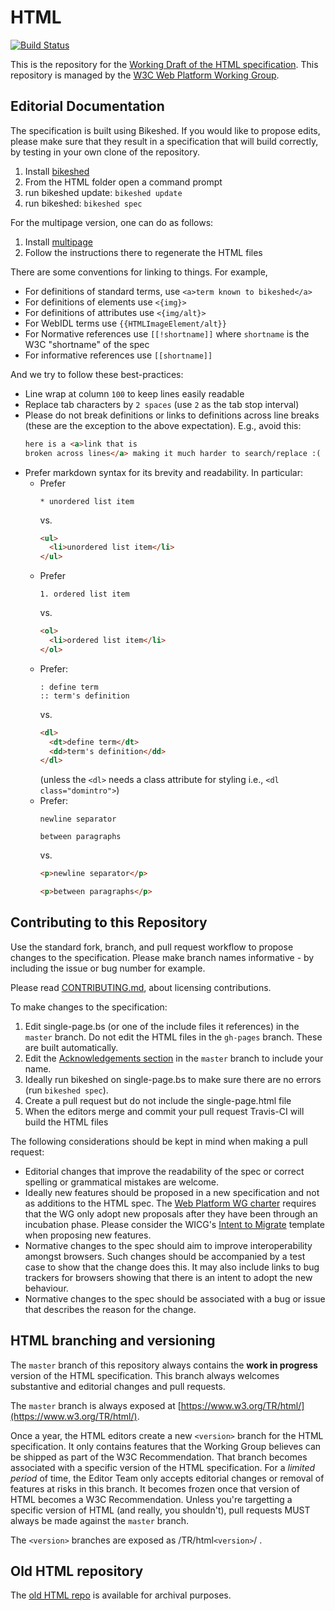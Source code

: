 # HTML

[![Build Status](https://travis-ci.org/w3c/html.svg?branch=master)](https://travis-ci.org/w3c/html)

This is the repository for the [Working Draft of the HTML specification](https://w3c.github.io/html/). This repository is managed by the [W3C Web Platform Working Group](https://www.w3.org/WebPlatform/WG/).

## Editorial Documentation

The specification is built using Bikeshed. If you would like to propose edits, please make sure that they result in a specification that will build correctly, by testing in your own clone of the repository.

1. Install [bikeshed](https://github.com/tabatkins/bikeshed)
2. From the HTML folder open a command prompt
3. run bikeshed update: `bikeshed update`
4. run bikeshed: `bikeshed spec`

For the multipage version, one can do as follows:

1. Install [multipage](https://github.com/adrianba/multipage)
2. Follow the instructions there to regenerate the HTML files

There are some conventions for linking to things. For example, 
* For definitions of standard terms, use `<a>term known to bikeshed</a>`
* For definitions of elements use `<{img}>`
* For definitions of attributes use `<{img/alt}>`
* For WebIDL terms use `{{HTMLImageElement/alt}}`
* For Normative references use `[[!shortname]]` where `shortname` is the W3C "shortname" of the spec
* For informative references use `[[shortname]]`

And we try to follow these best-practices:
* Line wrap at column `100` to keep lines easily readable
* Replace tab characters by `2 spaces` (use `2` as the tab stop interval)
* Please do not break definitions or links to definitions across line breaks (these are the exception to the above expectation). E.g., avoid this:
   ```html
   here is a <a>link that is
   broken across lines</a> making it much harder to search/replace :(
   ```
* Prefer markdown syntax for its brevity and readability. In particular:
   * Prefer 
      ```
      * unordered list item
      ``` 
      vs. 
      ```html
      <ul>
        <li>unordered list item</li>
      </ul>
      ```
   * Prefer 
      ```
      1. ordered list item
      ``` 
      vs. 
      ```html
      <ol>
        <li>ordered list item</li>
      </ol>
      ```
   * Prefer:
      ```
      : define term
      :: term's definition
      ```
      vs. 
      ```html
      <dl>
        <dt>define term</dt>
        <dd>term's definition</dd>
      </dl>
      ```
      (unless the `<dl>` needs a class attribute for styling i.e., `<dl class="domintro">`)
   * Prefer:
      ```
      newline separator
      
      between paragraphs
      ```
      vs. 
      ```html
      <p>newline separator</p>
      
      <p>between paragraphs</p>
      ```
      
## Contributing to this Repository

Use the standard fork, branch, and pull request workflow to propose changes to the specification. Please make branch names informative - by including the issue or bug number for example.

Please read [CONTRIBUTING.md](CONTRIBUTING.md), about licensing contributions.

To make changes to the specification:

1. Edit single-page.bs (or one of the include files it references) in the `master` branch. Do not edit the HTML files in the `gh-pages` branch. These are built automatically.
2. Edit the [Acknowledgements section](https://github.com/w3c/html/blob/master/sections/acknowledgements.include) in the `master` branch to include your name.
3. Ideally run bikeshed on single-page.bs to make sure there are no errors (run `bikeshed spec`).
4. Create a pull request but do not include the single-page.html file
5. When the editors merge and commit your pull request Travis-CI will build the HTML files

The following considerations should be kept in mind when making a pull request:

* Editorial changes that improve the readability of the spec or correct spelling or grammatical mistakes are welcome.
* Ideally new features should be proposed in a new specification and not as additions to the HTML spec. The [Web Platform WG charter](https://www.w3.org/2015/10/webplatform-charter.html#deliverables) requires that the WG only adopt new proposals after they have been through an incubation phase. Please consider the WICG's [Intent to Migrate](https://wicg.github.io/admin/intent-to-migrate.html) template when proposing new features.
* Normative changes to the spec should aim to improve interoperability amongst browsers. Such changes should be accompanied by a test case to show that the change does this. It may also include links to bug trackers for browsers showing that there is an intent to adopt the new behaviour.
* Normative changes to the spec should be associated with a bug or issue that describes the reason for the change.

## HTML branching and versioning

The `master` branch of this repository always contains the **work in progress** version of the HTML specification. This branch always welcomes substantive and editorial changes and pull requests.

The `master` branch is always exposed at [https://www.w3.org/TR/html/](https://www.w3.org/TR/html/).

Once a year, the HTML editors create a new `<version>` branch for the HTML specification. It only contains features that the Working Group believes can be shipped as part of the W3C Recommendation. That branch becomes associated with a specific version of the HTML specification. For a *limited period* of time, the Editor Team only accepts editorial changes or removal of features at risks in this branch. It becomes frozen once that version of HTML becomes a W3C Recommendation. Unless you're targetting a specific version of HTML (and really, you shouldn't), pull requests MUST always be made against the `master` branch.

The `<version>` branches are exposed as /TR/html`<version>`/ .

## Old HTML repository

The [old HTML repo](https://github.com/w3c/html-old) is available for archival purposes.
